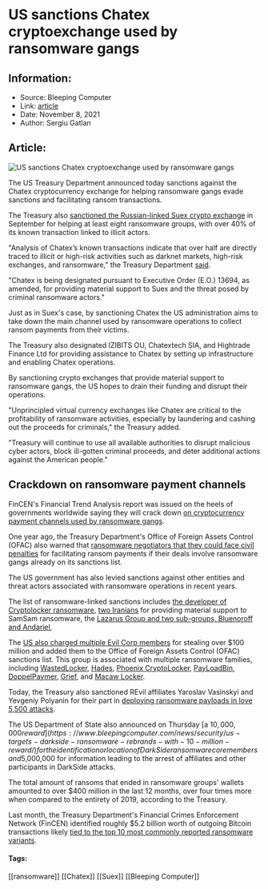# US sanctions Chatex cryptoexchange used by ransomware gangs
### 

## Information:
+ Source: Bleeping Computer
+ Link: [article](https://www.bleepingcomputer.com/news/security/us-sanctions-chatex-cryptoexchange-used-by-ransomware-gangs/)
+ Date: November 8, 2021
+ Author: Sergiu Gatlan


## Article:
![US sanctions Chatex cryptoexchange used by ransomware gangs](https://www.bleepstatic.com/content/hl-images/2021/09/17/treasury-department.jpg)


The US Treasury Department announced today sanctions against the Chatex cryptocurrency exchange for helping ransomware gangs evade sanctions and facilitating ransom transactions.


The Treasury also [sanctioned the Russian-linked Suex crypto exchange](https://www.bleepingcomputer.com/news/security/us-sanctions-cryptocurrency-exchange-used-by-ransomware-gangs/) in September for helping at least eight ransomware groups, with over 40% of its known transaction linked to illicit actors.


"Analysis of Chatex’s known transactions indicate that over half are directly traced to illicit or high-risk activities such as darknet markets, high-risk exchanges, and ransomware," the Treasury Department [said](https://home.treasury.gov/news/press-releases/jy0471).


"Chatex is being designated pursuant to Executive Order (E.O.) 13694, as amended, for providing material support to Suex and the threat posed by criminal ransomware actors."


Just as in Suex's case, by sanctioning Chatex the US administration aims to take down the main channel used by ransomware operations to collect ransom payments from their victims.


The Treasury also designated IZIBITS OU, Chatextech SIA, and Hightrade Finance Ltd for providing assistance to Chatex by setting up infrastructure and enabling Chatex operations.


By sanctioning crypto exchanges that provide material support to ransomware gangs, the US hopes to drain their funding and disrupt their operations.


"Unprincipled virtual currency exchanges like Chatex are critical to the profitability of ransomware activities, especially by laundering and cashing out the proceeds for criminals," the Treasury added.


"Treasury will continue to use all available authorities to disrupt malicious cyber actors, block ill-gotten criminal proceeds, and deter additional actions against the American people."


Crackdown on ransomware payment channels
----------------------------------------


FinCEN's Financial Trend Analysis report was issued on the heels of governments worldwide saying they will crack down [on cryptocurrency payment channels used by ransomware gangs](https://www.bleepingcomputer.com/news/security/governments-worldwide-to-crack-down-on-ransomware-payment-channels/).


One year ago, the Treasury Department's Office of Foreign Assets Control (OFAC) also warned that [ransomware negotiators that they could face civil penalties](https://www.bleepingcomputer.com/news/security/us-govt-warns-of-sanction-risks-for-facilitating-ransomware-payments/) for facilitating ransom payments if their deals involve ransomware gangs already on its sanctions list.


The US government has also levied sanctions against other entities and threat actors associated with ransomware operations in recent years.


The list of ransomware-linked sanctions includes [the developer of Cryptolocker ransomware](http://www.justice.gov/opa/pr/us-leads-multi-national-action-against-gameover-zeus-botnet-and-cryptolocker-ransomware), [two Iranians](https://home.treasury.gov/news/press-releases/sm556) for providing material support to SamSam ransomware, the [Lazarus Group and two sub-groups, Bluenoroff and Andariel](https://www.bleepingcomputer.com/news/security/north-korean-hackers-behind-wannacry-and-sony-hack-sanctioned-by-usa/), 


The [US also charged multiple Evil Corp members](https://www.bleepingcomputer.com/news/security/evil-corp-hackers-charged-for-stealing-over-100-million/) for stealing over $100 million and added them to the Office of Foreign Assets Control (OFAC) sanctions list. This group is associated with multiple ransomware families, including [WastedLocker](https://www.bleepingcomputer.com/news/security/new-wastedlocker-ransomware-distributed-via-fake-program-updates/), [Hades](https://www.bleepingcomputer.com/news/security/evil-corp-switches-to-hades-ransomware-to-evade-sanctions/), [Phoenix CryptoLocker](https://www.bleepingcomputer.com/news/security/insurance-giant-cna-hit-by-new-phoenix-cryptolocker-ransomware/), [PayLoadBin](https://www.bleepingcomputer.com/news/security/new-evil-corp-ransomware-mimics-payloadbin-gang-to-evade-us-sanctions/), [DoppelPaymer](https://www.bleepingcomputer.com/news/security/doppelpaymer-ransomware-gang-rebrands-as-the-grief-group/), [Grief](https://www.bleepingcomputer.com/news/security/doppelpaymer-ransomware-gang-rebrands-as-the-grief-group/), and [Macaw Locker](https://www.bleepingcomputer.com/news/security/evil-corp-demands-40-million-in-new-macaw-ransomware-attacks/).


Today, the Treasury also sanctioned REvil affiliates Yaroslav Vasinskyi and Yevgeniy Polyanin for their part in [deploying ransomware payloads in love 5,500 attacks](https://www.bleepingcomputer.com/news/security/us-seizes-6-million-from-revil-ransomware-arrest-kaseya-hacker/).


The US Department of State also announced on Thursday [a $10,000,000 reward](https://www.bleepingcomputer.com/news/security/us-targets-darkside-ransomware-rebrands-with-10-million-reward/) for the identification or location of DarkSide ransomware core members and $5,000,000 for information leading to the arrest of affiliates and other participants in DarkSide attacks.


The total amount of ransoms that ended in ransomware groups' wallets amounted to over $400 million in the last 12 months, over four times more when compared to the entirety of 2019, according to the Treasury.


Last month, the Treasury Department's Financial Crimes Enforcement Network (FinCEN) identified roughly $5.2 billion worth of outgoing Bitcoin transactions likely [tied to the top 10 most commonly reported ransomware variants](https://www.bleepingcomputer.com/news/security/us-links-52-billion-worth-of-bitcoin-transactions-to-ransomware/).




#### Tags:
[[ransomware]] [[Chatex]] [[Suex]] [[Bleeping Computer]]
